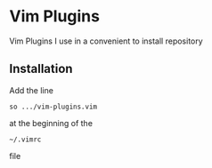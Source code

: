 # Vim Plugins
Vim Plugins I use in a convenient to install repository
## Installation
Add the line 
```
so .../vim-plugins.vim
``` 
at the beginning of the 
```
~/.vimrc
``` 
file
